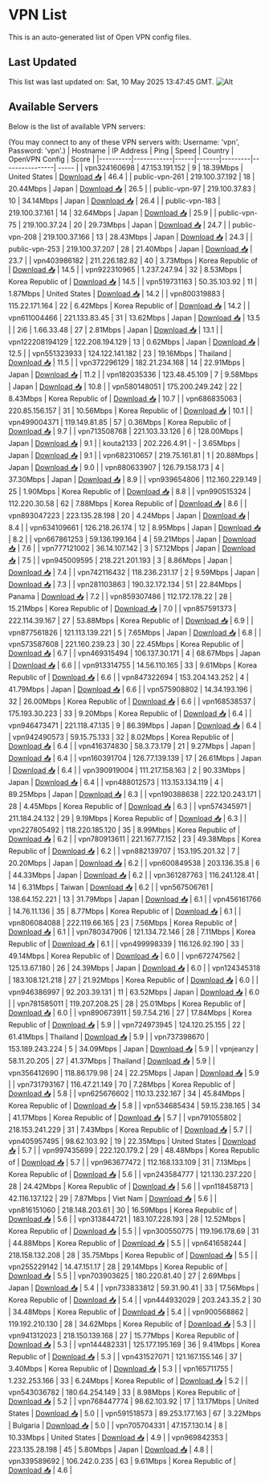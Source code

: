 # VPN List

This is an auto-generated list of Open VPN config files.

## Last Updated

This list was last updated on: Sat, 10 May 2025 13:47:45 GMT.
![Alt](https://repobeats.axiom.co/api/embed/186b98318ef1479477931607c1ad7d823f12451f.svg "Repobeats analytics image")

## Available Servers

Below is the list of available VPN servers:

(You may connect to any of these VPN servers with: Username: 'vpn', Password: 'vpn'.)
| Hostname | IP Address | Ping | Speed | Country | OpenVPN Config | Score |
|----------|------------|------|-------|---------|----------------| ----- |
| vpn324160698 | 47.153.191.152 | 9 | 18.39Mbps | United States | [Download 📥](./configs/server_0_US.ovpn) | 46.4 |
| public-vpn-261 | 219.100.37.192 | 18 | 20.44Mbps | Japan | [Download 📥](./configs/server_1_JP.ovpn) | 26.5 |
| public-vpn-97 | 219.100.37.83 | 10 | 34.14Mbps | Japan | [Download 📥](./configs/server_2_JP.ovpn) | 26.4 |
| public-vpn-183 | 219.100.37.161 | 14 | 32.64Mbps | Japan | [Download 📥](./configs/server_3_JP.ovpn) | 25.9 |
| public-vpn-75 | 219.100.37.24 | 20 | 29.73Mbps | Japan | [Download 📥](./configs/server_4_JP.ovpn) | 24.7 |
| public-vpn-208 | 219.100.37.166 | 13 | 28.43Mbps | Japan | [Download 📥](./configs/server_5_JP.ovpn) | 24.3 |
| public-vpn-253 | 219.100.37.207 | 28 | 21.40Mbps | Japan | [Download 📥](./configs/server_6_JP.ovpn) | 23.7 |
| vpn403986182 | 211.226.182.82 | 40 | 3.73Mbps | Korea Republic of | [Download 📥](./configs/server_7_KR.ovpn) | 14.5 |
| vpn922310965 | 1.237.247.94 | 32 | 8.53Mbps | Korea Republic of | [Download 📥](./configs/server_8_KR.ovpn) | 14.5 |
| vpn519731163 | 50.35.103.92 | 11 | 1.87Mbps | United States | [Download 📥](./configs/server_9_US.ovpn) | 14.2 |
| vpn800319883 | 115.22.171.164 | 22 | 6.42Mbps | Korea Republic of | [Download 📥](./configs/server_10_KR.ovpn) | 14.2 |
| vpn611004466 | 221.133.83.45 | 31 | 13.62Mbps | Japan | [Download 📥](./configs/server_11_JP.ovpn) | 13.5 |
| 2i6 | 1.66.33.48 | 27 | 2.81Mbps | Japan | [Download 📥](./configs/server_12_JP.ovpn) | 13.1 |
| vpn122208194129 | 122.208.194.129 | 13 | 0.62Mbps | Japan | [Download 📥](./configs/server_13_JP.ovpn) | 12.5 |
| vpn551323933 | 124.122.141.182 | 23 | 19.16Mbps | Thailand | [Download 📥](./configs/server_14_TH.ovpn) | 11.5 |
| vpn372296129 | 182.21.234.168 | 14 | 22.91Mbps | Japan | [Download 📥](./configs/server_15_JP.ovpn) | 11.2 |
| vpn182035336 | 123.48.45.109 | 7 | 9.58Mbps | Japan | [Download 📥](./configs/server_16_JP.ovpn) | 10.8 |
| vpn580148051 | 175.200.249.242 | 22 | 8.43Mbps | Korea Republic of | [Download 📥](./configs/server_17_KR.ovpn) | 10.7 |
| vpn686835063 | 220.85.156.157 | 31 | 10.56Mbps | Korea Republic of | [Download 📥](./configs/server_18_KR.ovpn) | 10.1 |
| vpn499004371 | 119.149.81.85 | 57 | 0.36Mbps | Korea Republic of | [Download 📥](./configs/server_19_KR.ovpn) | 9.7 |
| vpn713508768 | 221.103.33.126 | 6 | 128.00Mbps | Japan | [Download 📥](./configs/server_20_JP.ovpn) | 9.1 |
| kouta2133 | 202.226.4.91 | - | 3.65Mbps | Japan | [Download 📥](./configs/server_21_JP.ovpn) | 9.1 |
| vpn682310657 | 219.75.161.81 | 1 | 20.88Mbps | Japan | [Download 📥](./configs/server_22_JP.ovpn) | 9.0 |
| vpn880633907 | 126.79.158.173 | 4 | 37.30Mbps | Japan | [Download 📥](./configs/server_23_JP.ovpn) | 8.9 |
| vpn939654806 | 112.160.229.149 | 25 | 1.90Mbps | Korea Republic of | [Download 📥](./configs/server_24_KR.ovpn) | 8.8 |
| vpn990515324 | 112.220.30.58 | 62 | 7.88Mbps | Korea Republic of | [Download 📥](./configs/server_25_KR.ovpn) | 8.6 |
| vpn893047223 | 223.135.28.198 | 20 | 4.24Mbps | Japan | [Download 📥](./configs/server_26_JP.ovpn) | 8.4 |
| vpn634109661 | 126.218.26.174 | 12 | 8.95Mbps | Japan | [Download 📥](./configs/server_27_JP.ovpn) | 8.2 |
| vpn667861253 | 59.136.199.164 | 4 | 59.21Mbps | Japan | [Download 📥](./configs/server_28_JP.ovpn) | 7.6 |
| vpn777121002 | 36.14.107.142 | 3 | 57.12Mbps | Japan | [Download 📥](./configs/server_29_JP.ovpn) | 7.5 |
| vpn945009595 | 218.221.201.193 | 3 | 8.86Mbps | Japan | [Download 📥](./configs/server_30_JP.ovpn) | 7.4 |
| vpn742116432 | 118.236.231.17 | 2 | 9.59Mbps | Japan | [Download 📥](./configs/server_31_JP.ovpn) | 7.3 |
| vpn281103863 | 190.32.172.134 | 51 | 22.84Mbps | Panama | [Download 📥](./configs/server_32_PA.ovpn) | 7.2 |
| vpn859307486 | 112.172.178.22 | 28 | 15.21Mbps | Korea Republic of | [Download 📥](./configs/server_33_KR.ovpn) | 7.0 |
| vpn857591373 | 222.114.39.167 | 27 | 53.88Mbps | Korea Republic of | [Download 📥](./configs/server_34_KR.ovpn) | 6.9 |
| vpn877561826 | 121.113.139.221 | 5 | 7.65Mbps | Japan | [Download 📥](./configs/server_35_JP.ovpn) | 6.8 |
| vpn573587608 | 221.160.239.23 | 30 | 22.45Mbps | Korea Republic of | [Download 📥](./configs/server_36_KR.ovpn) | 6.7 |
| vpn469315494 | 106.137.30.171 | 4 | 68.67Mbps | Japan | [Download 📥](./configs/server_37_JP.ovpn) | 6.6 |
| vpn913314755 | 14.56.110.165 | 33 | 9.61Mbps | Korea Republic of | [Download 📥](./configs/server_38_KR.ovpn) | 6.6 |
| vpn847322694 | 153.204.143.252 | 4 | 41.79Mbps | Japan | [Download 📥](./configs/server_39_JP.ovpn) | 6.6 |
| vpn575908802 | 14.34.193.196 | 32 | 26.00Mbps | Korea Republic of | [Download 📥](./configs/server_40_KR.ovpn) | 6.6 |
| vpn168538537 | 175.193.30.223 | 33 | 9.20Mbps | Korea Republic of | [Download 📥](./configs/server_41_KR.ovpn) | 6.4 |
| vpn946473471 | 221.118.47.135 | 9 | 86.39Mbps | Japan | [Download 📥](./configs/server_42_JP.ovpn) | 6.4 |
| vpn942490573 | 59.15.75.133 | 32 | 8.02Mbps | Korea Republic of | [Download 📥](./configs/server_43_KR.ovpn) | 6.4 |
| vpn416374830 | 58.3.73.179 | 21 | 9.27Mbps | Japan | [Download 📥](./configs/server_44_JP.ovpn) | 6.4 |
| vpn160391704 | 126.77.139.139 | 17 | 26.61Mbps | Japan | [Download 📥](./configs/server_45_JP.ovpn) | 6.4 |
| vpn390919004 | 111.217.158.163 | 2 | 90.33Mbps | Japan | [Download 📥](./configs/server_46_JP.ovpn) | 6.4 |
| vpn488012573 | 113.153.134.119 | 4 | 89.25Mbps | Japan | [Download 📥](./configs/server_47_JP.ovpn) | 6.3 |
| vpn190388638 | 222.120.243.171 | 28 | 4.45Mbps | Korea Republic of | [Download 📥](./configs/server_48_KR.ovpn) | 6.3 |
| vpn574345971 | 211.184.24.132 | 29 | 9.19Mbps | Korea Republic of | [Download 📥](./configs/server_49_KR.ovpn) | 6.3 |
| vpn227805492 | 118.220.185.120 | 35 | 8.99Mbps | Korea Republic of | [Download 📥](./configs/server_50_KR.ovpn) | 6.2 |
| vpn780913611 | 221.167.77.152 | 23 | 49.38Mbps | Korea Republic of | [Download 📥](./configs/server_51_KR.ovpn) | 6.2 |
| vpn882139707 | 153.195.201.32 | 7 | 20.20Mbps | Japan | [Download 📥](./configs/server_52_JP.ovpn) | 6.2 |
| vpn600849538 | 203.136.35.8 | 6 | 44.33Mbps | Japan | [Download 📥](./configs/server_53_JP.ovpn) | 6.2 |
| vpn361287763 | 116.241.128.41 | 14 | 6.31Mbps | Taiwan | [Download 📥](./configs/server_54_TW.ovpn) | 6.2 |
| vpn567506761 | 138.64.152.221 | 13 | 31.79Mbps | Japan | [Download 📥](./configs/server_55_JP.ovpn) | 6.1 |
| vpn456161766 | 14.76.11.136 | 35 | 8.77Mbps | Korea Republic of | [Download 📥](./configs/server_56_KR.ovpn) | 6.1 |
| vpn806084088 | 222.119.66.165 | 23 | 7.56Mbps | Korea Republic of | [Download 📥](./configs/server_57_KR.ovpn) | 6.1 |
| vpn780347906 | 121.134.72.146 | 28 | 7.11Mbps | Korea Republic of | [Download 📥](./configs/server_58_KR.ovpn) | 6.1 |
| vpn499998339 | 116.126.92.190 | 33 | 49.14Mbps | Korea Republic of | [Download 📥](./configs/server_59_KR.ovpn) | 6.0 |
| vpn672747562 | 125.13.67.180 | 26 | 24.39Mbps | Japan | [Download 📥](./configs/server_60_JP.ovpn) | 6.0 |
| vpn124345318 | 183.108.121.218 | 27 | 21.92Mbps | Korea Republic of | [Download 📥](./configs/server_61_KR.ovpn) | 6.0 |
| vpn946386997 | 92.203.39.131 | 11 | 63.52Mbps | Japan | [Download 📥](./configs/server_62_JP.ovpn) | 6.0 |
| vpn781585011 | 119.207.208.25 | 28 | 25.01Mbps | Korea Republic of | [Download 📥](./configs/server_63_KR.ovpn) | 6.0 |
| vpn890673911 | 59.7.54.216 | 27 | 17.84Mbps | Korea Republic of | [Download 📥](./configs/server_64_KR.ovpn) | 5.9 |
| vpn724973945 | 124.120.25.155 | 22 | 61.41Mbps | Thailand | [Download 📥](./configs/server_65_TH.ovpn) | 5.9 |
| vpn737398670 | 153.189.243.224 | 5 | 34.09Mbps | Japan | [Download 📥](./configs/server_66_JP.ovpn) | 5.9 |
| vpnjeanzy | 58.11.20.205 | 27 | 41.37Mbps | Thailand | [Download 📥](./configs/server_67_TH.ovpn) | 5.9 |
| vpn356412690 | 118.86.179.98 | 24 | 22.25Mbps | Japan | [Download 📥](./configs/server_68_JP.ovpn) | 5.9 |
| vpn731793167 | 116.47.21.149 | 70 | 7.28Mbps | Korea Republic of | [Download 📥](./configs/server_69_KR.ovpn) | 5.8 |
| vpn625676602 | 110.13.232.167 | 34 | 45.84Mbps | Korea Republic of | [Download 📥](./configs/server_70_KR.ovpn) | 5.8 |
| vpn534685434 | 59.15.238.165 | 34 | 41.17Mbps | Korea Republic of | [Download 📥](./configs/server_71_KR.ovpn) | 5.7 |
| vpn791055802 | 218.153.241.229 | 31 | 7.43Mbps | Korea Republic of | [Download 📥](./configs/server_72_KR.ovpn) | 5.7 |
| vpn405957495 | 98.62.103.92 | 19 | 22.35Mbps | United States | [Download 📥](./configs/server_73_US.ovpn) | 5.7 |
| vpn997435699 | 222.120.179.2 | 29 | 48.48Mbps | Korea Republic of | [Download 📥](./configs/server_74_KR.ovpn) | 5.7 |
| vpn963677472 | 112.168.133.109 | 31 | 7.13Mbps | Korea Republic of | [Download 📥](./configs/server_75_KR.ovpn) | 5.6 |
| vpn243584777 | 121.130.237.220 | 28 | 24.42Mbps | Korea Republic of | [Download 📥](./configs/server_76_KR.ovpn) | 5.6 |
| vpn118458713 | 42.116.137.122 | 29 | 7.87Mbps | Viet Nam | [Download 📥](./configs/server_77_VN.ovpn) | 5.6 |
| vpn816151060 | 218.148.203.61 | 30 | 16.59Mbps | Korea Republic of | [Download 📥](./configs/server_78_KR.ovpn) | 5.6 |
| vpn313844721 | 183.107.228.193 | 28 | 12.52Mbps | Korea Republic of | [Download 📥](./configs/server_79_KR.ovpn) | 5.5 |
| vpn300550775 | 119.196.178.69 | 31 | 44.88Mbps | Korea Republic of | [Download 📥](./configs/server_80_KR.ovpn) | 5.5 |
| vpn641658244 | 218.158.132.208 | 28 | 35.75Mbps | Korea Republic of | [Download 📥](./configs/server_81_KR.ovpn) | 5.5 |
| vpn255229142 | 14.47.151.17 | 28 | 29.14Mbps | Korea Republic of | [Download 📥](./configs/server_82_KR.ovpn) | 5.5 |
| vpn703903625 | 180.220.81.40 | 27 | 2.69Mbps | Japan | [Download 📥](./configs/server_83_JP.ovpn) | 5.4 |
| vpn733833812 | 59.31.90.41 | 33 | 17.56Mbps | Korea Republic of | [Download 📥](./configs/server_84_KR.ovpn) | 5.4 |
| vpn444932029 | 203.243.35.2 | 30 | 34.48Mbps | Korea Republic of | [Download 📥](./configs/server_85_KR.ovpn) | 5.4 |
| vpn900568862 | 119.192.210.130 | 28 | 34.62Mbps | Korea Republic of | [Download 📥](./configs/server_86_KR.ovpn) | 5.3 |
| vpn941312023 | 218.150.139.168 | 27 | 15.77Mbps | Korea Republic of | [Download 📥](./configs/server_87_KR.ovpn) | 5.3 |
| vpn144482331 | 125.177.195.169 | 36 | 9.41Mbps | Korea Republic of | [Download 📥](./configs/server_88_KR.ovpn) | 5.3 |
| vpn431527071 | 121.167.155.146 | 37 | 3.40Mbps | Korea Republic of | [Download 📥](./configs/server_89_KR.ovpn) | 5.3 |
| vpn165711755 | 1.232.253.166 | 33 | 6.24Mbps | Korea Republic of | [Download 📥](./configs/server_90_KR.ovpn) | 5.2 |
| vpn543036782 | 180.64.254.149 | 33 | 8.98Mbps | Korea Republic of | [Download 📥](./configs/server_91_KR.ovpn) | 5.2 |
| vpn768447774 | 98.62.103.92 | 17 | 13.17Mbps | United States | [Download 📥](./configs/server_92_US.ovpn) | 5.0 |
| vpn591518573 | 89.253.177.163 | 67 | 3.22Mbps | Bulgaria | [Download 📥](./configs/server_93_BG.ovpn) | 5.0 |
| vpn705704331 | 47.157.130.14 | 8 | 10.33Mbps | United States | [Download 📥](./configs/server_94_US.ovpn) | 4.9 |
| vpn969842353 | 223.135.28.198 | 45 | 5.80Mbps | Japan | [Download 📥](./configs/server_95_JP.ovpn) | 4.8 |
| vpn339589692 | 106.242.0.235 | 63 | 9.61Mbps | Korea Republic of | [Download 📥](./configs/server_96_KR.ovpn) | 4.6 |
